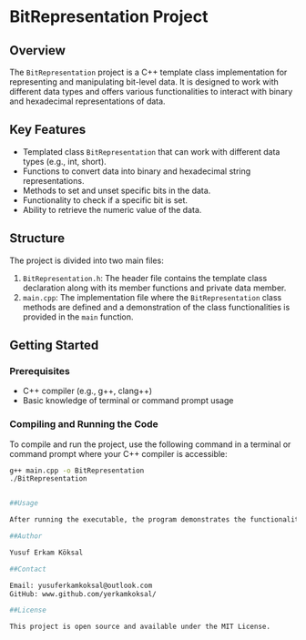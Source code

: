 # BitRepresentation Project

## Overview
The `BitRepresentation` project is a C++ template class implementation for representing and manipulating bit-level data. It is designed to work with different data types and offers various functionalities to interact with binary and hexadecimal representations of data.

## Key Features
- Templated class `BitRepresentation` that can work with different data types (e.g., int, short).
- Functions to convert data into binary and hexadecimal string representations.
- Methods to set and unset specific bits in the data.
- Functionality to check if a specific bit is set.
- Ability to retrieve the numeric value of the data.

## Structure
The project is divided into two main files:
1. `BitRepresentation.h`: The header file contains the template class declaration along with its member functions and private data member.
2. `main.cpp`: The implementation file where the `BitRepresentation` class methods are defined and a demonstration of the class functionalities is provided in the `main` function.

## Getting Started

### Prerequisites
- C++ compiler (e.g., g++, clang++)
- Basic knowledge of terminal or command prompt usage

### Compiling and Running the Code
To compile and run the project, use the following command in a terminal or command prompt where your C++ compiler is accessible:

```bash
g++ main.cpp -o BitRepresentation
./BitRepresentation


##Usage

After running the executable, the program demonstrates the functionalities of the BitRepresentation class, such as setting bits, converting to binary and hexadecimal formats, and retrieving the numerical value.

##Author

Yusuf Erkam Köksal

##Contact

Email: yusuferkamkoksal@outlook.com
GitHub: www.github.com/yerkamkoksal/

##License

This project is open source and available under the MIT License.